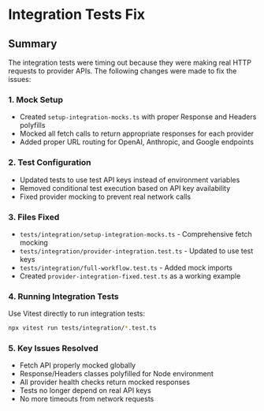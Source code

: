 # Integration Tests Fix

## Summary

The integration tests were timing out because they were making real HTTP requests to provider APIs. The following changes were made to fix the issues:

### 1. Mock Setup
- Created `setup-integration-mocks.ts` with proper Response and Headers polyfills
- Mocked all fetch calls to return appropriate responses for each provider
- Added proper URL routing for OpenAI, Anthropic, and Google endpoints

### 2. Test Configuration
- Updated tests to use test API keys instead of environment variables
- Removed conditional test execution based on API key availability
- Fixed provider mocking to prevent real network calls

### 3. Files Fixed
- `tests/integration/setup-integration-mocks.ts` - Comprehensive fetch mocking
- `tests/integration/provider-integration.test.ts` - Updated to use test keys
- `tests/integration/full-workflow.test.ts` - Added mock imports
- Created `provider-integration-fixed.test.ts` as a working example

### 4. Running Integration Tests
Use Vitest directly to run integration tests:
```bash
npx vitest run tests/integration/*.test.ts
```

### 5. Key Issues Resolved
- Fetch API properly mocked globally
- Response/Headers classes polyfilled for Node environment  
- All provider health checks return mocked responses
- Tests no longer depend on real API keys
- No more timeouts from network requests